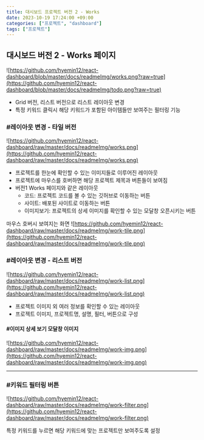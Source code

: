 ```yaml
---
title: 대시보드 프로젝트 버전 2 - Works
date: 2023-10-19 17:24:00 +09:00
categories: ["프로젝트", "dashboard"]
tags: ["프로젝트"]
---
```


## 대시보드 버전 2 - Works 페이지

![https://github.com/hyemin12/react-dashboard/blob/master/docs/readmeImg/works.png?raw=true](https://github.com/hyemin12/react-dashboard/blob/master/docs/readmeImg/todo.png?raw=true)

- Grid 버전, 리스트 버전으로 리스트 레이아웃 변경
- 특정 키워드 클릭시 해당 키워드가 포함된 아이템들만 보여주는 필터링 기능

### #레이아웃 변경 - 타일 버전

![https://github.com/hyemin12/react-dashboard/raw/master/docs/readmeImg/works.png](https://github.com/hyemin12/react-dashboard/raw/master/docs/readmeImg/works.png)

- 프로젝트를 한눈에 확인할 수 있는 이미지들로 이루어진 레이아웃
- 프로젝트에 마우스를 호버하면 해당 프로젝트 제목과 버튼들이 보여짐
- 버전1 Works 페이지와 같은 레이아웃
  - 코드: 프로젝트 코드를 볼 수 있는 깃허브로 이동하는 버튼
  - 사이트: 배포된 사이트로 이동하는 버튼
  - 이미지보기: 프로젝트의 상세 이미지를 확인할 수 있는 모달창 오픈시키는 버튼

마우스 호버시 보여지는 화면
![https://github.com/hyemin12/react-dashboard/raw/master/docs/readmeImg/work-tile.png](https://github.com/hyemin12/react-dashboard/raw/master/docs/readmeImg/work-tile.png)

### #레이아웃 변경 - 리스트 버전

![https://github.com/hyemin12/react-dashboard/raw/master/docs/readmeImg/work-list.png](https://github.com/hyemin12/react-dashboard/raw/master/docs/readmeImg/work-list.png)

- 프로젝트 이미지 외 여러 정보를 확인할 수 있는 레이아웃
- 프로젝트 이미지, 프로젝트명, 설명, 필터, 버튼으로 구성

#### #이미지 상세 보기 모달창 이미지

![https://github.com/hyemin12/react-dashboard/raw/master/docs/readmeImg/work-img.png](https://github.com/hyemin12/react-dashboard/raw/master/docs/readmeImg/work-img.png)

---

### #키워드 필터링 버튼

![https://github.com/hyemin12/react-dashboard/raw/master/docs/readmeImg/work-filter.png](https://github.com/hyemin12/react-dashboard/raw/master/docs/readmeImg/work-filter.png)

특정 키워드를 누르면 해당 키워드에 맞는 프로젝트만 보여주도록 설정
